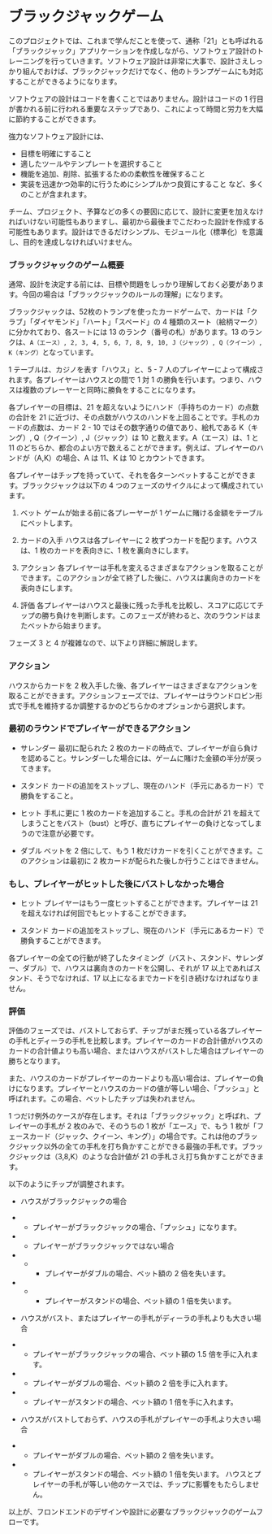 # ブラックジャックゲーム

このプロジェクトでは、これまで学んだことを使って、通称「21」とも呼ばれる「ブラックジャック」アプリケーションを作成しながら、ソフトウェア設計のトレーニングを行っていきます。ソフトウェア設計は非常に大事で、設計さえしっかり組んでおけば、ブラックジャックだけでなく、他のトランプゲームにも対応することができるようになります。    

  
ソフトウェアの設計はコードを書くことではありません。設計はコードの 1 行目が書かれる前に行われる重要なステップであり、これによって時間と労力を大幅に節約することができます。


強力なソフトウェア設計には、
- 目標を明確にすること
- 適したツールやテンプレートを選択すること
- 機能を追加、削除、拡張するための柔軟性を確保すること
- 実装を迅速かつ効率的に行うためにシンプルかつ良質にすること
など、多くのことが含まれます。


チーム、プロジェクト、予算などの多くの要因に応じて、設計に変更を加えなければいけない可能性もありますし、最初から最後までこだわった設計を作成する可能性もあります。設計はできるだけシンプル、モジュール化（標準化）を意識し、目的を達成しなければいけません。


### ブラックジャックのゲーム概要
通常、設計を決定する前には、目標や問題をしっかり理解しておく必要があります。今回の場合は「ブラックジャックのルールの理解」になります。


ブラックジャックは、52枚のトランプを使ったカードゲームで、カードは「クラブ」「ダイヤモンド」「ハート」「スペード」の 4 種類のスート（絵柄マーク）に分かれており、各スートには 13 のランク（番号の札）があります。13 のランクは、`A（エース）, 2, 3, 4, 5, 6, 7, 8, 9, 10, J（ジャック）, Q（クイーン）, K（キング）`となっています。


1 テーブルは、カジノを表す「ハウス」と、5 - 7 人のプレイヤーによって構成されます。各プレイヤーはハウスとの間で 1 対 1 の勝負を行います。つまり、ハウスは複数のプレーヤーと同時に勝負をすることになります。


各プレイヤーの目標は、21 を超えないようにハンド（手持ちのカード）の点数の合計を 21 に近づけ、その点数がハウスのハンドを上回ることです。手札のカードの点数は、カード 2 - 10 ではその数字通りの値であり、絵札である K（キング）, Q（クイーン）, J（ジャック）は 10 と数えます。A（エース）は、1 と 11 のどちらか、都合のよい方で数えることができます。例えば、プレイヤーのハンドが（A,K）の場合、A は 11、K は 10 とカウントできます。


各プレイヤーはチップを持っていて、それを各ターンベットすることができます。ブラックジャックは以下の 4 つのフェーズのサイクルによって構成されています。

1. ベット
ゲームが始まる前に各プレーヤーが 1 ゲームに賭ける金額をテーブルにベットします。

2. カードの入手
ハウスは各プレイヤーに 2 枚ずつカードを配ります。ハウスは、1 枚のカードを表向きに、1 枚を裏向きにします。

3. アクション
各プレイヤーは手札を変えるさまざまなアクションを取ることができます。このアクションが全て終了した後に、ハウスは裏向きのカードを表向きにします。

4. 評価
各プレイヤーはハウスと最後に残った手札を比較し、スコアに応じてチップの勝ち負けを判断します。このフェーズが終わると、次のラウンドはまたベットから始まります。

フェーズ 3 と 4 が複雑なので、以下より詳細に解説します。


### アクション
ハウスからカードを 2 枚入手した後、各プレイヤーはさまざまなアクションを取ることができます。アクションフェーズでは、プレイヤーはラウンドロビン形式で手札を維持するか調整するかのどちらかのオプションから選択します。

### 最初のラウンドでプレイヤーができるアクション
- サレンダー
最初に配られた 2 枚のカードの時点で、プレイヤーが自ら負けを認めること。サレンダーした場合には、ゲームに賭けた金額の半分が戻ってきます。

- スタンド
カードの追加をストップし、現在のハンド（手元にあるカード）で勝負をすること。

- ヒット
手札に更に 1 枚のカードを追加すること。手札の合計が 21 を超えてしまうことをバスト（bust）と呼び、直ちにプレイヤーの負けとなってしまうので注意が必要です。

- ダブル
ベットを 2 倍にして、もう 1 枚だけカードを引くことができます。このアクションは最初に 2 枚カードが配られた後しか行うことはできません。

### もし、プレイヤーがヒットした後にバストしなかった場合
- ヒット
プレイヤーはもう一度ヒットすることができます。プレイヤーは 21 を超えなければ何回でもヒットすることができます。

- スタンド
カードの追加をストップし、現在のハンド（手元にあるカード）で勝負することができます。

各プレイヤーの全ての行動が終了したタイミング（バスト、スタンド、サレンダー、ダブル）で、ハウスは裏向きのカードを公開し、それが 17 以上であればスタンド、そうでなければ、17 以上になるまでカードを引き続けなければなりません。



### 評価
評価のフェーズでは、バストしておらず、チップがまだ残っている各プレイヤーの手札とディーラの手札を比較します。プレイヤーのカードの合計値がハウスのカードの合計値よりも高い場合、またはハウスがバストした場合はプレイヤーの勝ちとなります。


また、ハウスのカードがプレイヤーのカードよりも高い場合は、プレイヤーの負けになります。プレイヤーとハウスのカードの値が等しい場合、「プッシュ」と呼ばれます。この場合、ベットしたチップは失われません。


1 つだけ例外のケースが存在します。それは「ブラックジャック」と呼ばれ、プレイヤーの手札が 2 枚のみで、そのうちの 1 枚が「エース」で、もう 1 枚が「フェースカード（ジャック、クイーン、キング）」の場合です。これは他のブラックジャック以外の全ての手札を打ち負かすことができる最強の手札です。ブラックジャックは（3,8,K）のような合計値が 21 の手札さえ打ち負かすことができます。


以下のようにチップが調整されます。

- ハウスがブラックジャックの場合
- - プレイヤーがブラックジャックの場合、「プッシュ」になります。
- - プレイヤーがブラックジャックではない場合
- - - プレイヤーがダブルの場合、ベット額の 2 倍を失います。
- - - プレイヤーがスタンドの場合、ベット額の 1 倍を失います。

- ハウスがバスト、またはプレイヤーの手札がディーラの手札よりも大きい場合
- - プレイヤーがブラックジャックの場合、ベット額の 1.5 倍を手に入れます。
- - プレイヤーがダブルの場合、ベット額の 2 倍を手に入れます。
- - プレイヤーがスタンドの場合、ベット額の 1 倍を手に入れます。

- ハウスがバストしておらず、ハウスの手札がプレイヤーの手札より大きい場合
- - プレイヤーがダブルの場合、ベット額の 2 倍を失います。
- - プレイヤーがスタンドの場合、ベット額の 1 倍を失います。
ハウスとプレイヤーの手札が等しい他のケースでは、チップに影響をもたらしません。


以上が、フロンドエンドのデザインや設計に必要なブラックジャックのゲームフローです。

